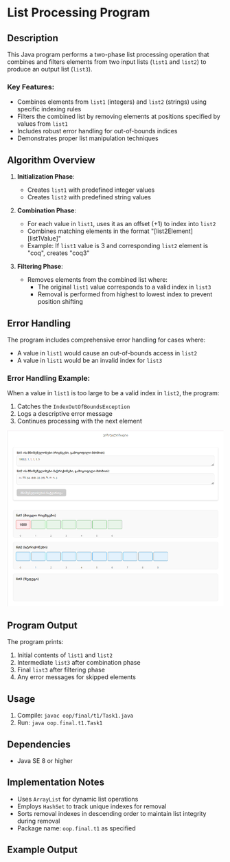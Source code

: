 # List Processing Program

## Description
This Java program performs a two-phase list processing operation that combines and filters elements from two input lists (`list1` and `list2`) to produce an output list (`list3`).

### Key Features:
- Combines elements from `list1` (integers) and `list2` (strings) using specific indexing rules
- Filters the combined list by removing elements at positions specified by values from `list1`
- Includes robust error handling for out-of-bounds indices
- Demonstrates proper list manipulation techniques

## Algorithm Overview
1. **Initialization Phase**:
   - Creates `list1` with predefined integer values
   - Creates `list2` with predefined string values

2. **Combination Phase**:
   - For each value in `list1`, uses it as an offset (+1) to index into `list2`
   - Combines matching elements in the format "[list2Element][list1Value]"
   - Example: If `list1` value is 3 and corresponding `list2` element is "coq", creates "coq3"

3. **Filtering Phase**:
   - Removes elements from the combined list where:
     - The original `list1` value corresponds to a valid index in `list3`
     - Removal is performed from highest to lowest index to prevent position shifting

## Error Handling
The program includes comprehensive error handling for cases where:
- A value in `list1` would cause an out-of-bounds access in `list2`
- A value in `list1` would be an invalid index for `list3`

### Error Handling Example:
When a value in `list1` is too large to be a valid index in `list2`, the program:
1. Catches the `IndexOutOfBoundsException`
2. Logs a descriptive error message
3. Continues processing with the next element

![Error Handling Screenshot](Screenshot1.png)  


## Program Output
The program prints:
1. Initial contents of `list1` and `list2`
2. Intermediate `list3` after combination phase
3. Final `list3` after filtering phase
4. Any error messages for skipped elements

## Usage
1. Compile: `javac oop/final/t1/Task1.java`
2. Run: `java oop.final.t1.Task1`

## Dependencies
- Java SE 8 or higher

## Implementation Notes
- Uses `ArrayList` for dynamic list operations
- Employs `HashSet` to track unique indexes for removal
- Sorts removal indexes in descending order to maintain list integrity during removal
- Package name: `oop.final.t1` as specified

## Example Output
